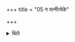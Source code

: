 +++
title = "05 न पत्नीत्येके"

+++

<details><summary>थिते</summary>

5. According to some (ritualists) the wife of the sacrificer does not touch water.
</details>
